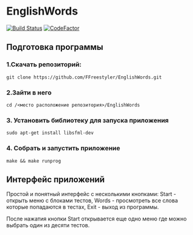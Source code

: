 # EnglishWords
[![Build Status](https://travis-ci.com/FFreestyler/EnglishWords.svg?branch=master)](https://travis-ci.com/FFreestyler/EnglishWords)
[![CodeFactor](https://www.codefactor.io/repository/github/ffreestyler/englishwords/badge)](https://www.codefactor.io/repository/github/ffreestyler/englishwords)

## Подготовка программы
### 1.Скачать репозиторий:
`git clone https://github.com/FFreestyler/EnglishWords.git`
### 2.Зайти в него 
`cd /<место расположение репозитория>/EnglishWords`
### 3. Установить библиотеку для запуска приложения
`sudo apt-get install libsfml-dev`
### 4. Собрать и запустить приложение
`make && make runprog`

## Интерфейс приложений
Простой и понятный интерфейс с несколькими кнопками: 
Start - открыть меню с блоками тестов, 
Words - просмотреть все слова которые попадаются в тестах, 
Exit - выход из программы.

После нажатия кнопки Start открывается еще одно меню где можно выбрать один из десяти тестов.
